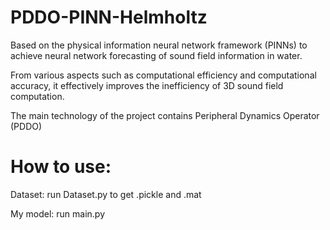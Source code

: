 # PDDO-PINN-Helmholtz
Based on the physical information neural network framework (PINNs) to achieve neural network forecasting of sound field information in water.

From various aspects such as computational efficiency and computational accuracy, it effectively improves the inefficiency of 3D sound field computation.

The main technology of the project contains Peripheral Dynamics Operator (PDDO)

# How to use:

Dataset: run Dataset.py to get .pickle and .mat

My model:
run main.py
